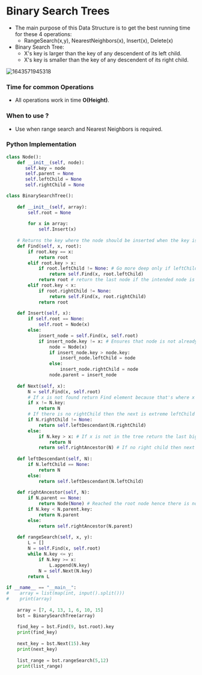 # Binary Search Trees

* The main purpose of this Data Structure is to get the best running time for these 4 operations:
  * RangeSearch(x,y), NearestNeighbors(x), Insert(x), Delete(x)
* Binary Search Tree:
  * X's key is larger than the key of any descendent of its left child.
  * X's key is smaller than the key of any descendent of its right child.

![1643571945318](C:\Users\1000249643\AppData\Roaming\Typora\typora-user-images\1643571945318.png)

### **Time for common Operations**

* All operations work in time **O(Height)**.

### When to use ?

* Use when range search and Nearest Neighbors is required.

### Python Implementation

```python
class Node():
    def __init__(self, node):
       self.key = node
       self.parent = None
       self.leftChild = None
       self.rightChild = None

class BinarySearchTree():
    
    def __init__(self, array):
        self.root = None
        
        for x in array:
            self.Insert(x)
       
    # Returns the key where the node should be inserted when the key is not found    
    def Find(self, x, root):
        if root.key == x:
            return root
        elif root.key > x:
            if root.leftChild != None: # Go more deep only if leftChild is None
                return self.Find(x, root.leftChild)
            return root # return the last node if the intended node is not present
        elif root.key < x:
            if root.rightChild != None:
                return self.Find(x, root.rightChild)
            return root       
        
    def Insert(self, x):
        if self.root == None:
            self.root = Node(x)
        else:
            insert_node = self.Find(x, self.root)
            if insert_node.key != x: # Ensures that node is not already present in Tree
                node = Node(x)
                if insert_node.key > node.key: 
                    insert_node.leftChild = node                   
                else:
                    insert_node.rightChild = node  
                node.parent = insert_node
            
    def Next(self, x):
        N = self.Find(x, self.root)
 		# If x is not found return Find element because that's where x should be inserted
        if x != N.key:
            return N
 		# If there is no rightChild then the next is extreme leftChild of N.right       
        if N.rightChild != None: 
            return self.leftDescendant(N.rightChild)
        else:
            if N.key > x: # If x is not in the tree return the last biggest node
                return N
            return self.rightAncestor(N) # If no right child then next is in ancestor
        
    def leftDescendant(self, N):
        if N.leftChild == None:
            return N
        else:
            return self.leftDescendant(N.leftChild)
        
    def rightAncestor(self, N):
        if N.parent == None:
            return Node(None) # Reached the root node hence there is no Next element
        if N.key < N.parent.key:
            return N.parent
        else:
            return self.rightAncestor(N.parent)
     
    def rangeSearch(self, x, y):
        L = []
        N = self.Find(x, self.root)
        while N.key <= y:
            if N.key >= x:
                L.append(N.key)
            N = self.Next(N.key)
        return L
     
if __name__ == "__main__":
#    array = list(map(int, input().split()))
#    print(array)
    
    array = [7, 4, 13, 1, 6, 10, 15]
    bst = BinarySearchTree(array)
    
    find_key = bst.Find(9, bst.root).key
    print(find_key)
    
    next_key = bst.Next(15).key
    print(next_key)
    
    list_range = bst.rangeSearch(5,12)
    print(list_range)
```

